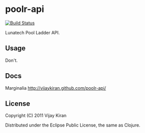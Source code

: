 # poolr-api

[![Build Status](https://secure.travis-ci.org/vijaykiran/poolr-api.png)](http://travis-ci.org/vijaykiran/poolr-api)

Lunatech Pool Ladder API.

## Usage

Don't.

## Docs

Marginalia http://vijaykiran.github.com/poolr-api/

## License

Copyright (C) 2011 Vijay Kiran

Distributed under the Eclipse Public License, the same as Clojure.
